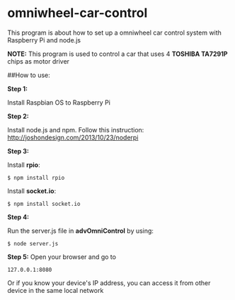 # omniwheel-car-control
This program is about how to set up a omniwheel car control system with Raspberry Pi and node.js

**NOTE:** This program is used to control a car that uses 4 **TOSHIBA TA7291P** chips as motor driver

##How to use:

**Step 1:**

Install Raspbian OS to Raspberry Pi


**Step 2:**

Install node.js and npm. Follow this instruction: http://joshondesign.com/2013/10/23/noderpi


**Step 3:**

Install **rpio**:
```
$ npm install rpio
```
Install **socket.io**:
```
$ npm install socket.io
```


**Step 4:**

Run the server.js file in **advOmniControl** by using:
```
$ node server.js
```

**Step 5:**
Open your browser and go to
```
127.0.0.1:8080
```
Or if you know your device's IP address, you can access it from other device in the same local network
